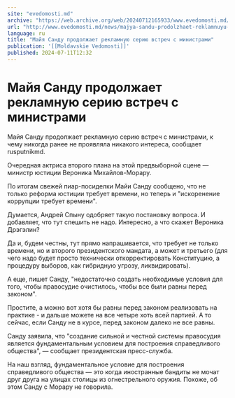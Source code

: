 ```yaml
---
site: "evedomosti.md"
archive: "https://web.archive.org/web/20240712165933/www.evedomosti.md/news/majya-sandu-prodolzhaet-reklamnuyu-seriyu-vstrech-s-ministra"
url: "http://www.evedomosti.md/news/majya-sandu-prodolzhaet-reklamnuyu-seriyu-vstrech-s-ministra"
language: ru
title: "Майя Санду продолжает рекламную серию встреч с министрами"
publication: '[[Moldavskie Vedomosti]]'
published: 2024-07-11T12:32
---
```


# Майя Санду продолжает рекламную серию встреч с министрами

Майя Санду продолжает рекламную серию встреч с министрами, к чему никогда ранее не проявляла никакого интереса, сообщает rusputnikmd.

Очередная актриса второго плана на этой предвыборной сцене — министр юстиции Вероника Михайлов-Морару.

По итогам свежей пиар-посиделки Майи Санду сообщено, что не только реформа юстиции требует времени, но теперь и "искоренение коррупции требует времени".

Думается, Андрей Спыну одобряет такую постановку вопроса. И добавляет, что тут спешить не надо. Интересно, а что скажет Вероника Дрэгэлин?

Да и, будем честны, тут прямо напрашивается, что требует не только времени, но и второго президентского мандата, а может и третьего (для чего надо будет просто технически откорректировать Конституцию, а процедуру выборов, как гибридную угрозу, ликвидировать).

А еще, пишет Санду, "недостаточно создать необходимые условия для того, чтобы правосудие очистилось, чтобы все были равны перед законом".

Простите, а можно вот хотя бы равны перед законом реализовать на практике - и дальше можете на все четыре хоть всей партией. А то сейчас, если Санду не в курсе, перед законом далеко не все равны.

Санду заявила, что "создание сильной и честной системы правосудия является фундаментальным условием для построения справедливого общества", — сообщает президентская пресс-служба.

На наш взгляд, фундаментальное условие для построения справедливого общества — это когда иностранные бандиты не мочат друг друга на улицах столицы из огнестрельного оружия. Похоже, об этом Санду с Морару не говорила.